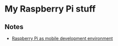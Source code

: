 # My Raspberry Pi stuff

## Notes

- [Raspberry Pi as mobile development environment](Raspberry%20Pi%20as%20mobile%20development%20environment)
